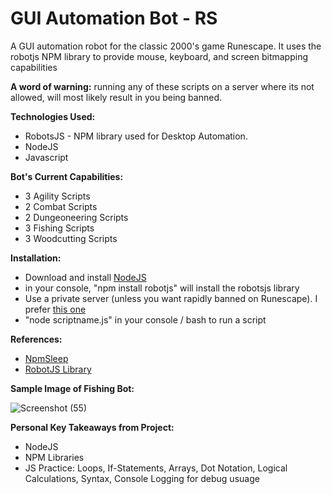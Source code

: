# GUI Automation Bot - RS

A GUI automation robot for the classic 2000's game Runescape. It uses the robotjs NPM library to provide mouse, keyboard, and screen bitmapping capabilities

**A word of warning:** running any of these scripts on a server where its not allowed, will most likely result in you being banned.

**Technologies Used:**

- RobotsJS - NPM library used for Desktop Automation.
- NodeJS
- Javascript

**Bot's Current Capabilities:**

- 3 Agility Scripts
- 2 Combat Scripts
- 2 Dungeoneering Scripts
- 3 Fishing Scripts
- 3 Woodcutting Scripts

**Installation:**

- Download and install [NodeJS](https://nodejs.org/en/download/)
- in your console, "npm install robotjs" will install the robotsjs library
- Use a private server (unless you want rapidly banned on Runescape). I prefer [this one](https://ikov.io/)
- "node scriptname.js" in your console / bash to run a script

**References:**

- [NpmSleep](https://www.npmjs.com/package/sleep)
- [RobotJS Library](http://robotjs.io/docs/syntax)

**Sample Image of Fishing Bot:**

![Screenshot (55)](https://user-images.githubusercontent.com/49052244/146830317-45e6b925-e40c-4b35-883f-74c85f12e9c9.png)

**Personal Key Takeaways from Project:**

- NodeJS
- NPM Libraries
- JS Practice: Loops, If-Statements, Arrays, Dot Notation, Logical Calculations, Syntax, Console Logging for debug usuage
